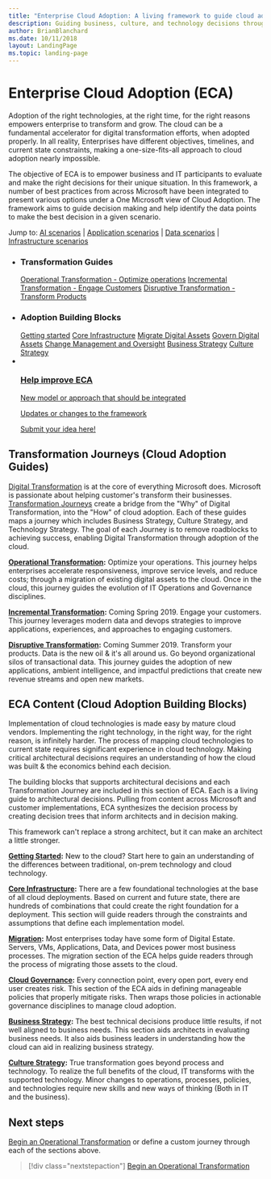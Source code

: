 ```yaml
---
title: "Enterprise Cloud Adoption: A living framework to guide cloud adoption decisions"
description: Guiding business, culture, and technology decisions throughout cloud adoption
author: BrianBlanchard
ms.date: 10/11/2018
layout: LandingPage
ms.topic: landing-page
---
```


# Enterprise Cloud Adoption (ECA)

Adoption of the right technologies, at the right time, for the right reasons empowers enterprise to transform and grow. The cloud can be a fundamental accelerator for digital transformation efforts, when adopted properly. In all reality, Enterprises have different objectives, timelines, and current state constraints, making a one-size-fits-all approach to cloud adoption nearly impossible.

The objective of ECA is to empower business and IT participants to evaluate and make the right decisions for their unique situation. In this framework, a number of best practices from across Microsoft have been integrated to present various options under a One Microsoft view of Cloud Adoption. The framework aims to guide decision making and help identify the data points to make the best decision in a given scenario.

Jump to: [AI scenarios](#ai-scenarios) | [Application scenarios](#application-scenarios) | [Data scenarios](#data-scenarios) | [Infrastructure scenarios](#infrastructure-scenarios)

<ul class="panelContent cardsL">
    <li>
        <div class="cardSize">
            <div class="cardPadding">
                <div class="card">
                    <div class="cardText">
                        <h3>Transformation Guides</h3>
                        <a class="barLink" href="/azure/architecture/cloud-adoption/transformation-journeys/operational-transformation/overview.md" data-linktype="absolute-path">Operational Transformation - Optimize operations</a>
                        <a class="barLink" href="/azure/architecture/cloud-adoption/transformation-journeys/incremental-transformation.md" data-linktype="absolute-path">Incremental Transformation - Engage Customers</a>
                        <a class="barLink" href="/azure/architecture/cloud-adoption/transformation-journeys/disruptive-transformation.md" data-linktype="absolute-path">Disruptive Transformation - Transform Products</a>
                    </div>
                </div>
            </div>
        </div>
    </li>
    <li>
        <div class="cardSize">
            <div class="cardPadding">
                <div class="card">
                    <div class="cardText">
                        <h3>Adoption Building Blocks</h3>
                        <a class="barLink" href="/azure/architecture/cloud-adoption/getting-started" data-linktype="absolute-path">Getting started</a>
                        <a class="barLink" href="/azure/architecture/cloud-adoption/infrastructure" data-linktype="absolute-path">Core Infrastructure</a>
                        <a class="barLink" href="/azure/architecture/cloud-adoption/migration" data-linktype="absolute-path">Migrate Digital Assets</a>
                        <a class="barLink" href="/azure/architecture/cloud-adoption/govern" data-linktype="absolute-path">Govern Digital Assets</a>
                        <a class="barLink" href="/azure/architecture/cloud-adoption/manage" data-linktype="absolute-path">Change Management and Oversight</a>
                        <a class="barLink" href="/azure/architecture/cloud-adoption/business-strategy" data-linktype="absolute-path">Business Strategy</a>
                        <a class="barLink" href="/azure/architecture/cloud-adoption/culture-strategy" data-linktype="absolute-path">Culture Strategy</a>
                    </div>
                </div>
            </div>
        </div>
    </li>
    <li>
        <div class="cardSize">
            <div class="cardPadding">
                <div class="card">
                    <div class="cardText">
                        <a href="https://forms.office.com/Pages/ResponsePage.aspx?id=v4j5cvGGr0GRqy180BHbRy0ZnoKOXdVBqaBz653YPElUNjlNMEpPMDNSSU1aWEIxMFNFNlY2T0E3NC4u" data-linktype="external">
                            <div class="cardSize cardsF">
                                <div class="cardPadding">
                                    <div class="card">
                                        <div class="cardImageOuter">
                                            <div class="cardImage">
                                                <img src="https://docs.microsoft.com/en-us/media/common/i_feedback.svg" alt="" data-linktype="external">
                                            </div>
                                        </div>
                                        <div class="cardText">
                                            <h3 class="x-hidden-focus">Help improve ECA</h3>
                                            <p>New model or approach that should be integrated</p>
                                            <p>Updates or changes to the framework</p>
                                            <p>Submit your idea here!</p>
                                        </div>
                                    </div>
                                </div>
                            </div>
                        </a>
                    </div>
                </div>
            </div>
        </div>
    </li>
</ul>

## Transformation Journeys (Cloud Adoption Guides)

[Digital Transformation](https://enterprise.microsoft.com/en-us/digital-transformation/) is at the core of everything Microsoft does. Microsoft is passionate about helping customer's transform their businesses. [Transformation Journeys](transformation-journeys/overview.md) create a bridge from the "Why" of Digital Transformation, into the "How" of cloud adoption. Each of these guides maps a journey which includes Business Strategy, Culture Strategy, and Technology Strategy. The goal of each Journey is to remove roadblocks to achieving success, enabling Digital Transformation through adoption of the cloud.

**[Operational Transformation](transformation-journeys/operational-transformation/overview.md):** Optimize your operations. This journey helps enterprises accelerate responsiveness, improve service levels, and reduce costs; through a migration of existing digital assets to the cloud. Once in the cloud, this journey guides the evolution of IT Operations and Governance disciplines.

**[Incremental Transformation](transformation-journeys/incremental-transformation.md):** Coming Spring 2019. Engage your customers. This journey leverages modern data and devops strategies to improve applications, experiences, and approaches to engaging customers.

**[Disruptive Transformation](transformation-journeys/disruptive-transformation.md):** Coming Summer 2019. Transform your products. Data is the new oil & it's all around us. Go beyond organizational silos of transactional data. This journey guides the adoption of new applications, ambient intelligence, and impactful predictions that create new revenue streams and open new markets.

## ECA Content (Cloud Adoption Building Blocks)

Implementation of cloud technologies is made easy by mature cloud vendors. Implementing the right technology, in the right way, for the right reason, is infinitely harder. The process of mapping cloud technologies to current state requires significant experience in cloud technology. Making critical architectural decisions requires an understanding of how the cloud was built & the economics behind each decision. 

The building blocks that supports architectural decisions and each Transformation Journey are included in this section of ECA. Each is a living guide to architectural decisions. Pulling from content across Microsoft and customer implementations, ECA synthesizes the decision process by creating decision trees that inform architects and in decision making. 

This framework can't replace a strong architect, but it can make an architect a little stronger.

**[Getting Started](getting-started/overview.md):** New to the cloud? Start here to gain an understanding of the differences between traditional, on-prem technology and cloud technology.

**[Core Infrastructure](infrastructure/overview.md):** There are a few foundational technologies at the base of all cloud deployments. Based on current and future state, there are hundreds of combinations that could create the right foundation for a deployment. This section will guide readers through the constraints and assumptions that define each implementation model.

**[Migration](migration/overview.md):** Most enterprises today have some form of Digital Estate. Servers, VMs, Applications, Data, and Devices power most business processes. The migration section of the ECA helps guide readers through the process of migrating those assets to the cloud.

**[Cloud Governance](govern/overview.md):** Every connection point, every open port, every end user creates risk. This section of the ECA aids in defining manageable policies that properly mitigate risks. Then wraps those policies in actionable governance disciplines to manage cloud adoption.

**[Business Strategy](business-strategy/overview.md):** The best technical decisions produce little results, if not well aligned to business needs. This section aids architects in evaluating business needs. It also aids business leaders in understanding how the cloud can aid in realizing business strategy.

**[Culture Strategy](culture-strategy/overview.md):** True transformation goes beyond process and technology. To realize the full benefits of the cloud, IT transforms with the supported technology. Minor changes to operations, processes, policies, and technologies require new skills and new ways of thinking (Both in IT and the business).

## Next steps

[Begin an Operational Transformation](transformation-journeys/operational-transformation/overview.md) or define a custom journey through each of the sections above.

> [!div class="nextstepaction"]
> [Begin an Operational Transformation](transformation-journeys/operational-transformation/overview.md)